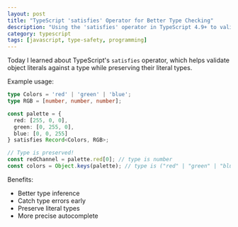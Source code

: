 ```yaml
---
layout: post
title: "TypeScript 'satisfies' Operator for Better Type Checking"
description: "Using the 'satisfies' operator in TypeScript 4.9+ to validate object literals against a type while preserving their literal types"
category: typescript
tags: [javascript, type-safety, programming]
---
```


Today I learned about TypeScript's `satisfies` operator, which helps validate object literals against a type while preserving their literal types.

Example usage:
```typescript
type Colors = 'red' | 'green' | 'blue';
type RGB = [number, number, number];

const palette = {
  red: [255, 0, 0],
  green: [0, 255, 0],
  blue: [0, 0, 255]
} satisfies Record<Colors, RGB>;

// Type is preserved!
const redChannel = palette.red[0]; // type is number
const colors = Object.keys(palette); // type is ("red" | "green" | "blue")[]
```

Benefits:
- Better type inference
- Catch type errors early
- Preserve literal types
- More precise autocomplete
